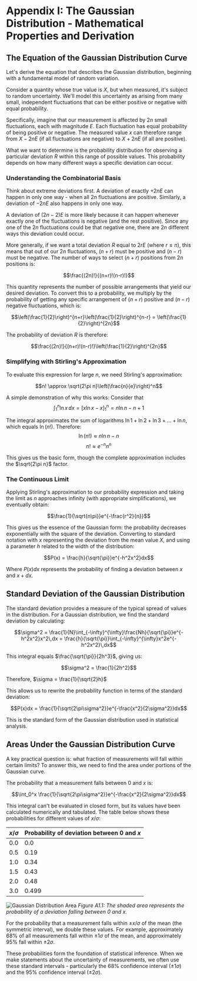 # Appendix I: The Gaussian Distribution - Mathematical Properties and Derivation

## The Equation of the Gaussian Distribution Curve

Let's derive the equation that describes the Gaussian distribution, beginning with a fundamental model of random variation.

Consider a quantity whose true value is $X$, but when measured, it's subject to random uncertainty. We'll model this uncertainty as arising from many small, independent fluctuations that can be either positive or negative with equal probability.

Specifically, imagine that our measurement is affected by $2n$ small fluctuations, each with magnitude $E$. Each fluctuation has equal probability of being positive or negative. The measured value $x$ can therefore range from $X-2nE$ (if all fluctuations are negative) to $X+2nE$ (if all are positive).

What we want to determine is the probability distribution for observing a particular deviation $R$ within this range of possible values. This probability depends on how many different ways a specific deviation can occur.

### Understanding the Combinatorial Basis

Think about extreme deviations first. A deviation of exactly $+2nE$ can happen in only one way - when all $2n$ fluctuations are positive. Similarly, a deviation of $-2nE$ also happens in only one way. 

A deviation of $(2n-2)E$ is more likely because it can happen whenever exactly one of the fluctuations is negative (and the rest positive). Since any one of the $2n$ fluctuations could be that negative one, there are $2n$ different ways this deviation could occur.

More generally, if we want a total deviation $R$ equal to $2rE$ (where $r ≤ n$), this means that out of our $2n$ fluctuations, $(n+r)$ must be positive and $(n-r)$ must be negative. The number of ways to select $(n+r)$ positions from $2n$ positions is:

$$\frac{(2n)!}{(n+r)!(n-r)!}$$

This quantity represents the number of possible arrangements that yield our desired deviation. To convert this to a probability, we multiply by the probability of getting any specific arrangement of $(n+r)$ positive and $(n-r)$ negative fluctuations, which is:

$$\left(\frac{1}{2}\right)^{n+r}\left(\frac{1}{2}\right)^{n-r} = \left(\frac{1}{2}\right)^{2n}$$

The probability of deviation $R$ is therefore:

$$\frac{(2n)!}{(n+r)!(n-r)!}\left(\frac{1}{2}\right)^{2n}$$

### Simplifying with Stirling's Approximation

To evaluate this expression for large $n$, we need Stirling's approximation:

$$n! \approx \sqrt{2\pi n}\left(\frac{n}{e}\right)^n$$

A simple demonstration of why this works: Consider that 
$$\int_1^n \ln x \, dx = [x\ln x - x]_1^n = n\ln n - n + 1$$

The integral approximates the sum of logarithms $\ln 1 + \ln 2 + \ln 3 + ... + \ln n$, which equals $\ln(n!)$. Therefore:
$$\ln(n!) \approx n\ln n - n$$
$$n! \approx e^{-n}n^n$$

This gives us the basic form, though the complete approximation includes the $\sqrt{2\pi n}$ factor.

### The Continuous Limit

Applying Stirling's approximation to our probability expression and taking the limit as $n$ approaches infinity (with appropriate simplifications), we eventually obtain:

$$\frac{1}{\sqrt{n\pi}}e^{-\frac{r^2}{n}}$$

This gives us the essence of the Gaussian form: the probability decreases exponentially with the square of the deviation. Converting to standard notation with $x$ representing the deviation from the mean value $X$, and using a parameter $h$ related to the width of the distribution:

$$P(x) = \frac{h}{\sqrt{\pi}}e^{-h^2x^2}dx$$

Where $P(x)dx$ represents the probability of finding a deviation between $x$ and $x+dx$.

## Standard Deviation of the Gaussian Distribution

The standard deviation provides a measure of the typical spread of values in the distribution. For a Gaussian distribution, we find the standard deviation by calculating:

$$\sigma^2 = \frac{1}{N}\int_{-\infty}^{\infty}\frac{Nh}{\sqrt{\pi}}e^{-h^2x^2}x^2\,dx = \frac{h}{\sqrt{\pi}}\int_{-\infty}^{\infty}x^2e^{-h^2x^2}\,dx$$

This integral equals $\frac{\sqrt{\pi}}{2h^3}$, giving us:

$$\sigma^2 = \frac{1}{2h^2}$$

Therefore, $\sigma = \frac{1}{\sqrt{2}h}$

This allows us to rewrite the probability function in terms of the standard deviation:

$$P(x)dx = \frac{1}{\sqrt{2\pi\sigma^2}}e^{-\frac{x^2}{2\sigma^2}}dx$$

This is the standard form of the Gaussian distribution used in statistical analysis.

## Areas Under the Gaussian Distribution Curve

A key practical question is: what fraction of measurements will fall within certain limits? To answer this, we need to find the area under portions of the Gaussian curve.

The probability that a measurement falls between $0$ and $x$ is:

$$\int_0^x \frac{1}{\sqrt{2\pi\sigma^2}}e^{-\frac{x^2}{2\sigma^2}}dx$$

This integral can't be evaluated in closed form, but its values have been calculated numerically and tabulated. The table below shows these probabilities for different values of $x/\sigma$:

| $x/\sigma$ | Probability of deviation between 0 and $x$ |
|------------|--------------------------------------------|
| 0.0 | 0.0 |
| 0.5 | 0.19 |
| 1.0 | 0.34 |
| 1.5 | 0.43 |
| 2.0 | 0.48 |
| 3.0 | 0.499 |

![Gaussian Distribution Area](https://example.com/gaussian_area.png)
*Figure A1.1: The shaded area represents the probability of a deviation falling between 0 and x.*

For the probability that a measurement falls within $\pm x/\sigma$ of the mean (the symmetric interval), we double these values. For example, approximately 68% of all measurements fall within $\pm 1\sigma$ of the mean, and approximately 95% fall within $\pm 2\sigma$.

These probabilities form the foundation of statistical inference. When we make statements about the uncertainty of measurements, we often use these standard intervals - particularly the 68% confidence interval ($\pm 1\sigma$) and the 95% confidence interval ($\pm 2\sigma$).
